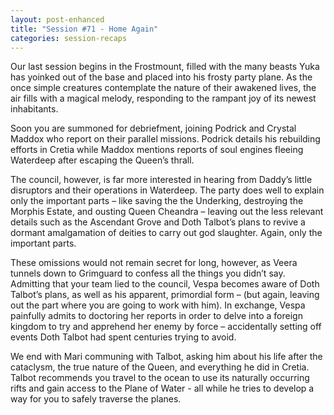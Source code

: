 ```yaml
---
layout: post-enhanced
title: "Session #71 - Home Again"
categories: session-recaps
---
```


Our last session begins in the Frostmount, filled with the many beasts Yuka has yoinked out of the base and placed into his frosty party plane. As the once simple creatures contemplate the nature of their awakened lives, the air fills with a magical melody, responding to the rampant joy of its newest inhabitants.

Soon you are summoned for debriefment, joining Podrick and Crystal Maddox who report on their parallel missions. Podrick details his rebuilding efforts in Cretia while Maddox mentions reports of soul engines fleeing Waterdeep after escaping the Queen’s thrall.

The council, however, is far more interested in hearing from Daddy’s little disruptors and their operations in Waterdeep. The party does well to explain only the important parts – like saving the the Underking, destroying the Morphis Estate, and ousting Queen Cheandra – leaving out the less relevant details such as the Ascendant Grove and Doth Talbot’s plans to revive a dormant amalgamation of deities to carry out god slaughter. Again, only the important parts.

These omissions would not remain secret for long, however, as Veera tunnels down to Grimguard to confess all the things you didn’t say. Admitting that your team lied to the council, Vespa becomes aware of Doth Talbot’s plans, as well as his apparent, primordial form – (but again, leaving out the part where you are going to work with him). In exchange, Vespa painfully admits to doctoring her reports in order to delve into a foreign kingdom to try and apprehend her enemy by force – accidentally setting off events Doth Talbot had spent centuries trying to avoid.

We end with Mari communing with Talbot, asking him about his life after the cataclysm, the true nature of the Queen, and everything he did in Cretia. Talbot recommends you travel to the ocean to use its naturally occurring rifts and gain access to the Plane of Water - all while he tries to develop a way for you to safely traverse the planes.
